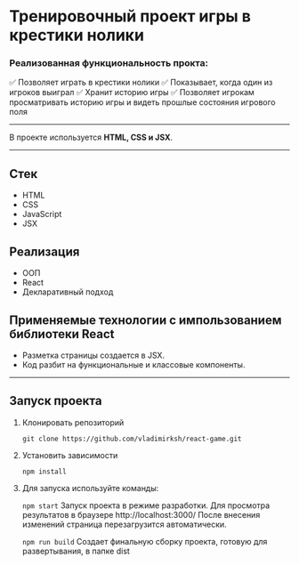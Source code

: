 # Тренировочный проект игры в крестики нолики


### Реализованная функциональность прокта: ###
:white_check_mark: Позволяет играть в крестики нолики
:white_check_mark: Показывает, когда один из игроков выиграл
:white_check_mark: Хранит историю игры
:white_check_mark: Позволяет игрокам просматривать историю игры и видеть прошлые состояния игрового поля


____
В проекте используется **HTML, CSS и JSX**.
___
## Стек
+ HTML
+ CSS
+ JavaScript
+ JSX


## Реализация
+ ООП
+ React
+ Декларативный подход


## Применяемые технологии с импользованием библиотеки React
+ Разметка страницы создается в JSX.
+ Код разбит на функциональные и классовые компоненты.
___

## Запуск проекта ##

1. Клонировать репозиторий

    ```git clone https://github.com/vladimirksh/react-game.git```

2. Установить зависимости

    ```npm install```

3. Для запуска используйте команды:

    ```npm start```
  Запуск проекта в режиме разработки. Для просмотра результатов в браузере http://localhost:3000/ После внесения изменений страница перезагрузится автоматически.

    ```npm run build```
  Создает финальную сборку проекта, готовую для развертывания, в папке dist